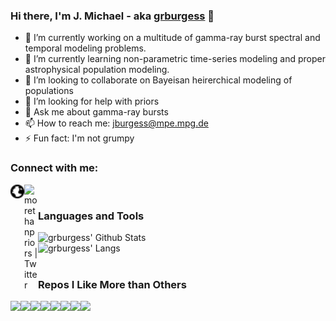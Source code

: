 ### Hi there, I'm J. Michael  - aka [grburgess][website] 👋


- 🔭 I’m currently working on a multitude of gamma-ray burst spectral and temporal modeling problems.
- 🌱 I’m currently learning non-parametric time-series modeling and proper astrophysical population modeling.
- 👯 I’m looking to collaborate on Bayeisan heirerchical modeling of populations
- 🤔 I’m looking for help with priors
- 💬 Ask me about gamma-ray bursts
- 📫 How to reach me: jburgess@mpe.mpg.de
- ⚡ Fun fact: I'm not grumpy

### Connect with me:

[<img align="left" alt="jmichaelburgess.com" width="22px" src="https://raw.githubusercontent.com/iconic/open-iconic/master/svg/globe.svg" />][website]
[<img align="left" alt="morethanpriors | Twitter" width="22px" src="https://cdn.jsdelivr.net/npm/simple-icons@v3/icons/twitter.svg" />][twitter]

<br />

### Languages and Tools

<img align="left" alt="grburgess' Github Stats" src="https://github-readme-stats.vercel.app/api?username=grburgess&count_private=true&show_icons=true&theme=tokyonight&hide_borger=true" />

<br />

<img align="left" alt="grburgess' Langs" src="https://github-readme-stats.vercel.app/api/top-langs/?username=grburgess&layout=compact" />

<br />
<br />

### Repos I Like More than Others

<a href="https://github.com/anuraghazra/github-readme-stats">
  <img align="left" src="https://github-readme-stats.vercel.app/api/pin/?username=grburgess&repo=popsynth" />
</a>
<a href="https://github.com/anuraghazra/convoychat">
  <img align="left" src="https://github-readme-stats.vercel.app/api/pin/?username=grburgess&repo=cosmogrb" />
</a>

<a href="https://github.com/anuraghazra/github-readme-stats">
  <img align="left" src="https://github-readme-stats.vercel.app/api/pin/?username=threeml&repo=threeml" />
</a>
<a href="https://github.com/anuraghazra/convoychat">
  <img align="left" src="https://github-readme-stats.vercel.app/api/pin/?username=threeml&repo=astromodels" />
</a>

<a href="https://github.com/anuraghazra/github-readme-stats">
  <img align="left" src="https://github-readme-stats.vercel.app/api/pin/?username=grburgess&repo=gbmgeometry" />
</a>
<a href="https://github.com/anuraghazra/convoychat">
  <img align="left" src="https://github-readme-stats.vercel.app/api/pin/?username=grburgess&repo=gbm_drm_gen" />
</a>

<a href="https://github.com/anuraghazra/github-readme-stats">
  <img align="left" src="https://github-readme-stats.vercel.app/api/pin/?username=grburgess&repo=pychangcooper" />
</a>
<a href="https://github.com/anuraghazra/convoychat">
  <img align="left" src="https://github-readme-stats.vercel.app/api/pin/?username=grburgess&repo=pynchrotron" />
</a>



[website]: https://jmichaelburgess.com
[twitter]: https://twitter.com/morethanpriors
